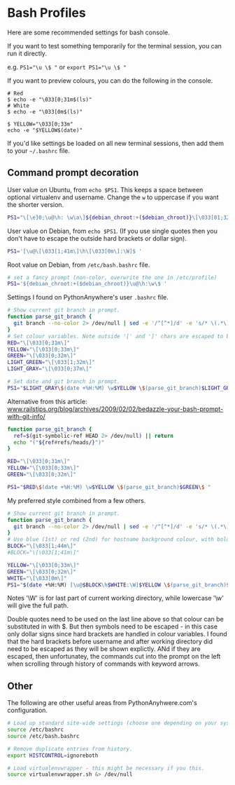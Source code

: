 # Bash Profiles

Here are some recommended settings for bash console.

If you want to test something temporarily for the terminal session, you can run it directly.

e.g. `PS1="\u \$ "` or `export PS1="\u \$ "`

If you want to preview colours, you can do the following in the console.
```
# Red
$ echo -e "\033[0;31m$(ls)"
# White
$ echo -e "\033[0m$(ls)"

$ YELLOW="\033[0;33m"
echo -e "$YELLOW$(date)"
```

If you'd like settings be loaded on all new terminal sessions, then add them to your `~/.bashrc` file.

## Command prompt decoration

User value on Ubuntu, from `echo $PS1`. This keeps a space between optional virtualenv and username. Change the `w` to uppercase if you want the shorter version.

```bash
PS1="\[\e]0;\u@\h: \w\a\]${debian_chroot:+($debian_chroot)}\[\033[01;32m\]\u@\h\[\033[00m\]:\[\033[01;34m\]\w\[\033[00m\]\$ "
```

User value on Debian, from `echo $PS1`. (If you use single quotes then you don't have to escape the outside hard brackets or dollar sign).

```bash
PS1='[\u@\[\033[1;41m\]\h\[\033[0m\]:\W]$ '
```

Root value on Debian, from `/etc/bash.bashrc` file.

```bash
# set a fancy prompt (non-color, overwrite the one in /etc/profile)
PS1='${debian_chroot:+($debian_chroot)}\u@\h:\w\$ '
```

Settings I found on PythonAnywhere's user `.bashrc` file.

```bash
# Show current git branch in prompt.
function parse_git_branch {
  git branch --no-color 2> /dev/null | sed -e '/^[^*]/d' -e 's/* \(.*\)/(\1)/'
}
# Set colour variables. Note outside '[' and ']' chars are escaped to be literal.
RED="\[\033[0;31m\]"
YELLOW="\[\033[0;33m\]"
GREEN="\[\033[0;32m\]"
LIGHT_GREEN="\[\033[1;32m\]"
LIGHT_GRAY="\[\033[0;37m\]"

# Set date and git branch in prompt.
PS1="$LIGHT_GRAY\$(date +%H:%M) \w$YELLOW \$(parse_git_branch)$LIGHT_GREEN\$ $LIGHT_GRAY"
```

Alternative from this article: www.railstips.org/blog/archives/2009/02/02/bedazzle-your-bash-prompt-with-git-info/

```bash
function parse_git_branch {
  ref=$(git-symbolic-ref HEAD 2> /dev/null) || return
  echo "("${ref#refs/heads/}")"
}

RED="\[\033[0;31m\]"
YELLOW="\[\033[0;33m\]"
GREEN="\[\033[0;32m\]"

PS1="$RED\$(date +%H:%M) \w$YELLOW \$(parse_git_branch)$GREEN\$ "
```

My preferred style combined from a few others.

```bash
# Show current git branch in prompt.
function parse_git_branch {
  git branch --no-color 2> /dev/null | sed -e '/^[^*]/d' -e 's/* \(.*\)/(\1)/'
}
# Use blue (1st) or red (2nd) for hostname background colour, with bold text.
BLOCK="\[\033[1;44m\]"
#BLOCK="\[\033[1;41m\]"

YELLOW="\[\033[0;33m\]"
GREEN="\[\033[0;32m\]"
WHITE="\[\033[0m\]"
PS1="$(date +%H:%M) [\u@$BLOCK\h$WHITE:\W]$YELLOW \$(parse_git_branch)$GREEN\$ $WHITE"
```
Notes '\W' is for last part of current working directory, while lowercase '\w' will give the full path.

Double quotes need to be used on the last line above so that colour can be substituted in with $. But then symbols need to be escaped - in this case only dollar signs since hard brackets are handled in colour variables.
I found that the hard brackets before username and after working directory did need to be escaped as they will be shown explictly. ANd if they are escaped, then unfortunatey, the commands cut into the prompt on the left when scrolling through history of commands with keyword arrows.


## Other

The following are other useful areas from PythonAnyhwere.com's configuration.

```bash
# Load up standard site-wide settings (choose one depending on your system).
source /etc/bashrc
source /etc/bash.bashrc
```

```bash
# Remove duplicate entries from history.
export HISTCONTROL=ignoreboth
```

```bash
# Load virtualenvwrapper - this might be necessary if you this.
source virtualenvwrapper.sh &> /dev/null
```
